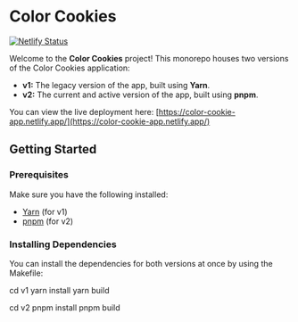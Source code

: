 # Color Cookies

[![Netlify Status](https://api.netlify.com/api/v1/badges/00f9fc65-78ed-471b-96d8-27efffc17d85/deploy-status)](https://app.netlify.com/sites/color-cookie-app/deploys)


Welcome to the **Color Cookies** project! This monorepo houses two versions of the Color Cookies application:

- **v1:** The legacy version of the app, built using **Yarn**.
- **v2:** The current and active version of the app, built using **pnpm**.

You can view the live deployment here: [https://color-cookie-app.netlify.app/](https://color-cookie-app.netlify.app/)

## Getting Started

### Prerequisites

Make sure you have the following installed:
- [Yarn](https://yarnpkg.com/) (for v1)
- [pnpm](https://pnpm.io/) (for v2)

### Installing Dependencies

You can install the dependencies for both versions at once by using the Makefile:

cd v1
yarn install
yarn build

cd v2
pnpm install
pnpm build

